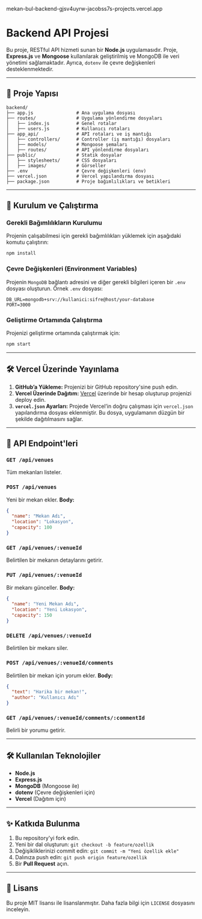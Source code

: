 mekan-bul-backend-gjsv4uyrw-jacobss7s-projects.vercel.app

# Backend API Projesi

Bu proje, RESTful API hizmeti sunan bir **Node.js** uygulamasıdır. Proje, **Express.js** ve **Mongoose** kullanılarak geliştirilmiş ve MongoDB ile veri yönetimi sağlamaktadır. Ayrıca, `dotenv` ile çevre değişkenleri desteklenmektedir.

---

## 📁 Proje Yapısı

```
backend/
├── app.js                # Ana uygulama dosyası
├── routes/               # Uygulama yönlendirme dosyaları
│   ├── index.js          # Genel rotalar
│   ├── users.js          # Kullanıcı rotaları
├── app_api/              # API rotaları ve iş mantığı
│   ├── controllers/      # Controller (iş mantığı) dosyaları
│   ├── models/           # Mongoose şemaları
│   ├── routes/           # API yönlendirme dosyaları
├── public/               # Statik dosyalar
│   ├── stylesheets/      # CSS dosyaları
│   ├── images/           # Görseller
├── .env                  # Çevre değişkenleri (env)
├── vercel.json           # Vercel yapılandırma dosyası
├── package.json          # Proje bağımlılıkları ve betikleri
```

---

## 🚀 Kurulum ve Çalıştırma

### Gerekli Bağımlılıkların Kurulumu

Projenin çalışabilmesi için gerekli bağımlılıkları yüklemek için aşağıdaki komutu çalıştırın:

```bash
npm install
```

### Çevre Değişkenleri (Environment Variables)

Projenin `MongoDB` bağlantı adresini ve diğer gerekli bilgileri içeren bir `.env` dosyası oluşturun. Örnek `.env` dosyası:

```
DB_URL=mongodb+srv://kullanici:sifre@host/your-database
PORT=3000
```

### Geliştirme Ortamında Çalıştırma

Projenizi geliştirme ortamında çalıştırmak için:

```bash
npm start
```

---

## 🛠️ Vercel Üzerinde Yayınlama

1. **GitHub’a Yükleme:** Projenizi bir GitHub repository'sine push edin.
2. **Vercel Üzerinde Dağıtım:** [Vercel](https://vercel.com/) üzerinde bir hesap oluşturup projenizi deploy edin.
3. **`vercel.json` Ayarları:** Projede Vercel’in doğru çalışması için `vercel.json` yapılandırma dosyası eklenmiştir. Bu dosya, uygulamanın düzgün bir şekilde dağıtılmasını sağlar.

---

## 📌 API Endpoint'leri

### `GET /api/venues`

Tüm mekanları listeler.

### `POST /api/venues`

Yeni bir mekan ekler. **Body:**

```json
{
  "name": "Mekan Adı",
  "location": "Lokasyon",
  "capacity": 100
}
```

### `GET /api/venues/:venueId`

Belirtilen bir mekanın detaylarını getirir.

### `PUT /api/venues/:venueId`

Bir mekanı günceller. **Body:**

```json
{
  "name": "Yeni Mekan Adı",
  "location": "Yeni Lokasyon",
  "capacity": 150
}
```

### `DELETE /api/venues/:venueId`

Belirtilen bir mekanı siler.

### `POST /api/venues/:venueId/comments`

Belirtilen bir mekan için yorum ekler. **Body:**

```json
{
  "text": "Harika bir mekan!",
  "author": "Kullanıcı Adı"
}
```

### `GET /api/venues/:venueId/comments/:commentId`

Belirli bir yorumu getirir.

---

## 🛠️ Kullanılan Teknolojiler

- **Node.js**
- **Express.js**
- **MongoDB** (Mongoose ile)
- **dotenv** (Çevre değişkenleri için)
- **Vercel** (Dağıtım için)

---

## ✨ Katkıda Bulunma

1. Bu repository'yi fork edin.
2. Yeni bir dal oluşturun: `git checkout -b feature/ozellik`
3. Değişikliklerinizi commit edin: `git commit -m "Yeni özellik ekle"`
4. Dalınıza push edin: `git push origin feature/ozellik`
5. Bir **Pull Request** açın.

---

## 📄 Lisans

Bu proje MIT lisansı ile lisanslanmıştır. Daha fazla bilgi için `LICENSE` dosyasını inceleyin.
